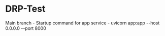 # DRP-Test
Main branch - Startup command for app service - uvicorn app:app --host 0.0.0.0 --port 8000
